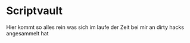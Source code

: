 Scriptvault
========

Hier kommt so alles rein was sich im laufe der Zeit bei mir an dirty hacks angesammelt hat
